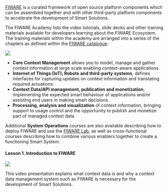 
[FIWARE](https://www.fiware.org) is a curated framework of open source platform
components which can be assembled together and with other third-party platform
components to accelerate the development of Smart Solutions.

The FIWARE Academy lists the video tutorials, slide decks and other training materials available for developers learning about the FIWARE Ecosystem. The training materials within the academy are arranged into a series of the chapters as defined within the [FIWARE catalogue](https://www.fiware.org/developers/catalogue/):

![](https://fiware.github.io/catalogue/img/catalogue.png)

* **Core Context Management** allows you to model, manage and gather context information at large scale enabling context-aware applications.
* **Internet of Things (IoT), Robots and third-party systems**, defines interfaces for capturing updates on context information and translating required actuations.
* **Context Data/API management, publication and monetization**, implementing the expected smart behaviour of applications and/or assisting end users in making smart decisions.
* **Processing, analysis and visualization** of context information, bringing support to usage control and the opportunity to publish and monetize part of managed context data.

Additional **System Operations** courses are also available describing how to deploy FIWARE and use the [FIWARE Lab](https://account.lab.fiware.org/), as well as cross-functional courses describing how to combine various enablers together to create a functioning Smart System.


<h4>Lesson 1. Introduction to FIWARE</h4>

[![](http://img.youtube.com/vi/nXY8DmiAHUw/0.jpg)](https://www.youtube.com/watch?v=nXY8DmiAHUw "Introduction")

This video presentation explains what context data is and why a context data management system such as FIWARE is necessary for the development of Smart Solutions.


